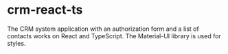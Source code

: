 # crm-react-ts
The CRM system application with an authorization form and a list of contacts works on React and TypeScript. 
The Material-UI library is used for styles.
